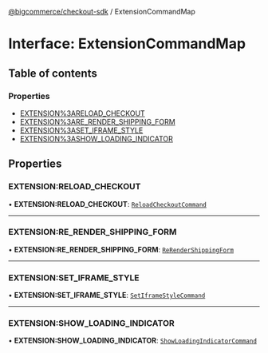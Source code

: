 [@bigcommerce/checkout-sdk](../README.md) / ExtensionCommandMap

# Interface: ExtensionCommandMap

## Table of contents

### Properties

- [EXTENSION%3ARELOAD_CHECKOUT](ExtensionCommandMap.md#extension:reload_checkout)
- [EXTENSION%3ARE_RENDER_SHIPPING_FORM](ExtensionCommandMap.md#extension:re_render_shipping_form)
- [EXTENSION%3ASET_IFRAME_STYLE](ExtensionCommandMap.md#extension:set_iframe_style)
- [EXTENSION%3ASHOW_LOADING_INDICATOR](ExtensionCommandMap.md#extension:show_loading_indicator)

## Properties

### EXTENSION:RELOAD\_CHECKOUT

• **EXTENSION:RELOAD\_CHECKOUT**: [`ReloadCheckoutCommand`](ReloadCheckoutCommand.md)

___

### EXTENSION:RE\_RENDER\_SHIPPING\_FORM

• **EXTENSION:RE\_RENDER\_SHIPPING\_FORM**: [`ReRenderShippingForm`](ReRenderShippingForm.md)

___

### EXTENSION:SET\_IFRAME\_STYLE

• **EXTENSION:SET\_IFRAME\_STYLE**: [`SetIframeStyleCommand`](SetIframeStyleCommand.md)

___

### EXTENSION:SHOW\_LOADING\_INDICATOR

• **EXTENSION:SHOW\_LOADING\_INDICATOR**: [`ShowLoadingIndicatorCommand`](ShowLoadingIndicatorCommand.md)
